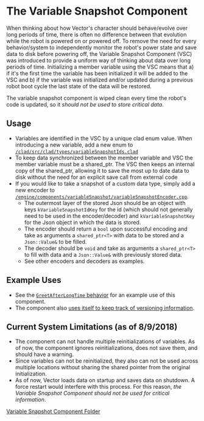 # The Variable Snapshot Component

When thinking about how Vector's character should behave/evolve over long periods of time, there is often no difference between that evolution while the robot is powered on or powered off. To remove the need for every behavior/system to independently monitor the robot's power state and save data to disk before powering off, the Variable Snapshot Component (VSC) was introduced to provide a uniform way of thinking about data over long periods of time. Initializing a member variable using the VSC means that a) if it's the first time the variable has been initialized it will be added to the VSC and b) if the variable was initialized and/or updated during a previous robot boot cycle the last state of the data will be restored.

The variable snapshot component is wiped clean every time the robot's code is updated, so it *should not be used to store critical data*.

## Usage
  * Variables are identified in the VSC by a unique clad enum value. When introducing a new variable, add a new enum to [`/clad/src/clad/types/variableSnapshotIds.clad`](/clad/src/clad/types/variableSnapshotIds.clad)
  * To keep data synchronized between the member variable and VSC the member variable must be a shared_ptr. The VSC then keeps an internal copy of the shared_ptr, allowing it to save the most up to date data to disk without the need for an explicit save call from external code
  * If you would like to take a snapshot of a custom data type, simply add a new encoder to [`/engine/components/variableSnapshot/variableSnapshotEncoder.cpp`](/engine/components/variableSnapshot/variableSnapshotEncoder.cpp).
    * The outermost layer of the stored Json should be an object with keys `kVariableSnapshotIdKey` for the id (which should not generally need to be used in the encoder/decoder) and `kVariableSnapshotKey` for the Json object in which the data is stored.
    * The encoder should return a `bool` upon successful encoding and take as arguments a `shared_ptr<T>` with data to be stored and a `Json::Value&` to be filled.
    * The decoder should be `void` and take as arguments a `shared_ptr<T>` to fill with data and a `Json::Value&` with previously stored data.
    * See other encoders and decoders as examples.  

## Example Uses
  * See the [`GreetAfterLongTime` behavior](/engine/aiComponent/behaviorComponent/behaviors/behaviorGreetAfterLongTime.cpp) for an example use of this component.
  * The component also [uses itself to keep track of versioning information](/engine/components/variableSnapshot/variableSnapshotComponent.cpp).

## Current System Limitations (as of 8/9/2018)
  * The component can not handle multiple reinitializations of variables. As of now, the component ignores reinitializations, does not save them, and should have a warning.
  * Since variables can not be reinitialized, they also can not be used across multiple locations without sharing the shared pointer from the original initialization.
  * As of now, Vector loads data on startup and saves data on shutdown. A force restart would interfere with this process. For this reason, *the Variable Snapshot Component should not be used for critical information*.

[Variable Snapshot Component Folder](/engine/components/variableSnapshot/)
